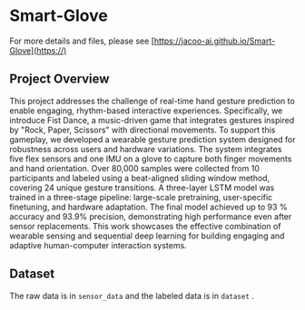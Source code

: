 # Smart-Glove

For more details and files, please see [https://jacoo-ai.github.io/Smart-Glove](https://)

## Project Overview

This project addresses the challenge of real-time hand gesture prediction to enable engaging, rhythm-based interactive experiences. Specifically, we introduce Fist Dance, a music-driven game that integrates gestures inspired by "Rock, Paper, Scissors" with directional movements. To support this gameplay, we developed a wearable gesture prediction system designed for robustness across users and hardware variations. The system integrates five flex sensors and one IMU on a glove to capture both finger movements and hand orientation. Over 80,000 samples were collected from 10 participants and labeled using a beat-aligned sliding window method, covering 24 unique gesture transitions. A three-layer LSTM model was trained in a three-stage pipeline: large-scale pretraining, user-specific finetuning, and hardware adaptation. The final model achieved up to 93 $\%$ accuracy and 93.9$\%$ precision, demonstrating high performance even after sensor replacements. This work showcases the effective combination of wearable sensing and sequential deep learning for building engaging and adaptive human-computer interaction systems.

## Dataset

The raw data is in `sensor_data` and the labeled data is in `dataset` .
